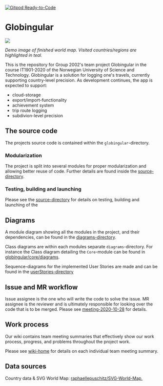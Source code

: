 [![Gitpod Ready-to-Code](https://img.shields.io/badge/Gitpod-Ready--to--Code-darkred?logo=gitpod)](https://gitpod.idi.ntnu.no/#https://gitlab.stud.idi.ntnu.no/it1901/groups-2020/gr2002/gr2002)

# Globingular
![](https://gitlab.stud.idi.ntnu.no/it1901/groups-2020/gr2002/gr2002/-/blob/i72/new-globingular-icon/icons/globingular-app-overview.png)

*Demo image of finished world map. Visited countries/regions are highlighted in teal.*

This is the repository for Group 2002's team project Globingular in the course IT1901-2020 of the Norwegian University of Science and Technology. Globingular is a solution for logging one's travels, currently supporting country-level precision. As development continues, the app is expected to support:
- cloud-storage
- export/import-functionality
- achievement system
- trip route logging
- subdivion-level precision


## The source code

The projects source code is contained within the `globingular`-directory.


### Modularization

The project is split into several modules for proper modularization and allowing better reuse of code. Further details are found inside the [source-directory](/globingular).


### Testing, building and launching

Please see the [source-directory](/globingular) for details on testing, building and launching of the 


## Diagrams
A module diagram showing all the modules in the project, and their dependencies, can be found in the [diagrams-directory](/diagrams).

Class diagrams are within each modules separate `diagrams`-directory. For instance the Class diagram detailing the `Core`-module can be found in [globingular/core/diagrams](/globingular/core/diagrams).

Sequence-diagrams for the implemented User Stories are made and can be found in the [userStories-directory](/userStories)

## Issue and MR workflow

Issue assignee is the one who will write the code to solve the issue. MR assignee is the reviewer and is ultimately responsible for looking over the code that is to be merged. Please see [meeting-2020-10-28](https://gitlab.stud.idi.ntnu.no/it1901/groups-2020/gr2002/gr2002/-/wikis/Referat-2020-10-28) for details.

## Work process

Our wiki contains team meeting summaries that effectively show our work process, progress, and problems throughout the project work.

Please see [wiki-home](https://gitlab.stud.idi.ntnu.no/it1901/groups-2020/gr2002/gr2002/-/wikis/Home) for details on each individual team meeting summary.

## Data sources
Country data & SVG World Map: [raphaellepuschitz/SVG-World-Map.](https://github.com/raphaellepuschitz/SVG-World-Map)
